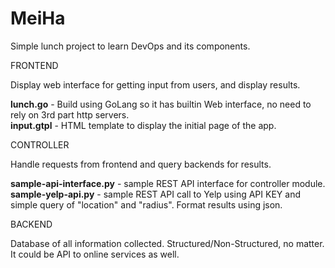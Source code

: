 # MeiHa

Simple lunch project to learn DevOps and its components.

FRONTEND

Display web interface for getting input from users, and display results.

<b>lunch.go</b> - Build using GoLang so it has builtin Web interface, no need to rely on 3rd part http servers.<br>
<b>input.gtpl</b> - HTML template to display the initial page of the app.
 
CONTROLLER

Handle requests from frontend and query backends for results.
  
<b>sample-api-interface.py</b> - sample REST API interface for controller module.<br>
<b>sample-yelp-api.py</b> - sample REST API call to Yelp using API KEY and simple query of "location" and "radius".  Format results using json.  
  

BACKEND

Database of all information collected.  Structured/Non-Structured, no matter.  It could be API to online services as well.
